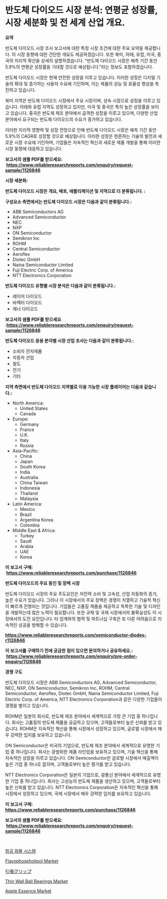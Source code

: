 <p><h1>반도체 다이오드 시장 분석: 연평균 성장률, 시장 세분화 및 전 세계 산업 개요.</h1></p><p><strong>요약</strong></p>
<p><p>반도체 다이오드 시장 조사 보고서에 대한 특정 시장 조건에 대한 주요 요약을 제공합니다. 이 시장 동향에 대한 간단한 개요도 제공하겠습니다. 또한 북미, 아태, 유럽, 미국, 중국의 지리적 확산을 상세히 설명하겠습니다. "반도체 다이오드 시장은 예측 기간 동안 5.9%의 연평균 성장률을 기대할 것으로 예상됩니다."라는 정보도 포함하겠습니다.</p><p>반도체 다이오드 시장은 현재 안전한 성장을 이루고 있습니다. 이러한 성장은 디지털 기술의 확대 및 증가하는 사용자 수요에 기인하며, 이는 제품의 성능 및 효율성 향상을 촉진하고 있습니다.</p><p>북미 지역은 반도체 다이오드 시장에서 주요 시장이며, 성숙 시장으로 성장을 이루고 있습니다. 아태와 유럽 지역도 성장하고 있지만, 미국 및 중국은 특히 높은 성장률을 보이고 있습니다. 중국은 반도체 제조 분야에서 급격한 성장을 이루고 있으며, 다양한 산업 분야에서 요구되는 반도체 다이오드의 수요가 증가하고 있습니다.</p><p>이러한 지리적 영향력 및 성장 전망으로 인해 반도체 다이오드 시장은 예측 기간 동안 5.9%의 CAGR로 성장할 것으로 예상됩니다. 이러한 성장은 현존하는 기술의 발전과 새로운 시장 수요에 기인하며, 기업들은 지속적인 혁신과 새로운 제품 개발을 통해 이러한 시장 동향에 대응하고 있습니다.</p></p>
<p><strong>보고서의 샘플 PDF를 받으세요: &nbsp;<a href="https://www.reliableresearchreports.com/enquiry/request-sample/1126846">https://www.reliableresearchreports.com/enquiry/request-sample/1126846</a></strong></p>
<p><strong>시장 세분화:</strong></p>
<p><strong> 반도체 다이오드 시장은 개요, 배포, 애플리케이션 및 지역으로 더 분류됩니다. :</strong></p>
<p><strong>구성요소 측면에서는 반도체 다이오드 시장은 다음과 같이 분류됩니다.:</strong></p>
<p><ul><li>ABB Semiconductors AG</li><li>Advanced Semiconductor</li><li>NEC</li><li>NXP</li><li>ON Semiconductor</li><li>Semikron Inc</li><li>ROHM</li><li>Central Semiconductor</li><li>Aeroflex</li><li>Diotec GmbH</li><li>Naina Semiconductor Limited</li><li>Fuji Electric Corp. of America</li><li>NTT Electronics Corporation</li></ul></p>
<p><strong> 반도체 다이오드 유형별 시장 분석은 다음과 같이 분류됩니다.:</strong></p>
<p><ul><li>레이저 다이오드</li><li>바랙터 다이오드</li><li>제너 다이오드</li></ul></p>
<p><strong>보고서의 샘플 PDF를 받으세요 :<a href="https://www.reliableresearchreports.com/enquiry/request-sample/1126846">https://www.reliableresearchreports.com/enquiry/request-sample/1126846</a></strong></p>
<p><strong> 반도체 다이오드 응용 분야별 시장 산업 조사는 다음과 같이 분류됩니다.:</strong></p>
<p><ul><li>소비자 전자제품</li><li>자동차 산업</li><li>철도</li><li>전기</li><li>기타</li></ul></p>
<p><strong>지역 측면에서 반도체 다이오드 지역별로 이용 가능한 시장 플레이어는 다음과 같습니다.:</strong></p>
<p><ul>
    <li>
        North America:
        <ul>
            <li>United States</li>
            <li>Canada</li>
        </ul>
    </li>
    <li>
        Europe:
        <ul>
            <li>Germany</li>
            <li>France</li>
            <li>U.K.</li>
            <li>Italy</li>
            <li>Russia</li>
        </ul>
    </li>
    <li>
        Asia-Pacific:
        <ul>
            <li>China</li>
            <li>Japan</li>
            <li>South Korea</li>
            <li>India</li>
            <li>Australia</li>
            <li>China Taiwan</li>
            <li>Indonesia</li>
            <li>Thailand</li>
            <li>Malaysia</li>
        </ul>
    </li>
    <li>
        Latin America:
        <ul>
            <li>Mexico</li>
            <li>Brazil</li>
            <li>Argentina Korea</li>
            <li>Colombia</li>
        </ul>
    </li>
    <li>
        Middle East & Africa:
        <ul>
            <li>Turkey</li>
            <li>Saudi</li>
            <li>Arabia</li>
            <li>UAE</li>
            <li>Korea</li>
        </ul>
    </li>
    </ul></p>
<p><strong>이 보고서 구매: &nbsp;<a href="https://www.reliableresearchreports.com/purchase/1126846">https://www.reliableresearchreports.com/purchase/1126846</a></strong></p>
<p><strong>반도체 다이오드의 주요 동인 및 장벽 시장</strong></p>
<p><p>반도체 다이오드 시장의 주요 주도요인은 저전력 소비 및 고속성, 산업 자동화의 증가, 높은 수요가 있습니다. 그러나 이 시장에서의 주요 장벽은 경쟁이 치열하고 기술적 혁신이 빠르게 진행되는 것입니다. 기업들은 고품질 제품을 제공하고 독특한 기술 및 디자인을 개발하는데 많은 노력이 필요합니다. 또한 규제 및 국제 시장에서의 불확실성도 이 시장에서의 도전 요인입니다. 타 업계와의 협력 및 파트너십 구축은 또 다른 어려움으로 지속적인 성공을 방해할 수 있습니다.</p></p>
<p><strong><a href="https://www.reliableresearchreports.com/semiconductor-diodes-r1126846">https://www.reliableresearchreports.com/semiconductor-diodes-r1126846</a></strong></p>
<p><strong>이 보고서를 구매하기 전에 궁금한 점이 있으면 문의하거나 공유하세요.: &nbsp;<a href="https://www.reliableresearchreports.com/enquiry/pre-order-enquiry/1126846">https://www.reliableresearchreports.com/enquiry/pre-order-enquiry/1126846</a></strong></p>
<p><strong>경쟁 구도</strong></p>
<p><p>반도체 다이오드 시장은 ABB Semiconductors AG, Advanced Semiconductor, NEC, NXP, ON Semiconductor, Semikron Inc, ROHM, Central Semiconductor, Aeroflex, Diotec GmbH, Naina Semiconductor Limited, Fuji Electric Corp. of America, NTT Electronics Corporation과 같은 다양한 기업들이 경쟁을 벌이고 있습니다.</p><p>ROHM은 일본의 회사로, 반도체 제조 분야에서 세계적으로 가장 큰 기업 중 하나입니다. 회사는 고품질의 반도체 제품을 공급하고 있으며, 고객들로부터 높은 신뢰를 받고 있습니다. ROHM은 지속적인 혁신을 통해 시장에서 성장하고 있으며, 글로벌 시장에서 매우 강력한 입지를 보유하고 있습니다.</p><p>ON Semiconductor은 미국의 기업으로, 반도체 제조 분야에서 세계적으로 유명한 기업 중 하나입니다. 회사는 광범위한 제품 라인업을 보유하고 있으며, 기술 혁신을 통해 지속적인 성장을 이루고 있습니다. ON Semiconductor은 글로벌 시장에서 매출액이 높은 기업 중 하나로 꼽히며, 고객들로부터 높은 평가를 받고 있습니다.</p><p>NTT Electronics Corporation은 일본의 기업으로, 광통신 분야에서 세계적으로 유명한 기업 중 하나입니다. 회사는 고성능의 반도체 제품을 생산하고 있으며, 고객들로부터 높은 신뢰를 받고 있습니다. NTT Electronics Corporation은 지속적인 혁신을 통해 시장에서 성장하고 있으며, 국제 시장에서 매우 강력한 입지를 보유하고 있습니다.</p></p>
<p><strong>이 보고서 구매: &nbsp; <a href="https://www.reliableresearchreports.com/purchase/1126846">https://www.reliableresearchreports.com/purchase/1126846</a></strong></p>
<p><strong>보고서의 샘플 PDF를 받으세요: &nbsp;<a href="https://www.reliableresearchreports.com/enquiry/request-sample/1126846">https://www.reliableresearchreports.com/enquiry/request-sample/1126846</a></strong><strong></strong></p>
<p>&nbsp;</p>
<p><p><a href="https://github.com/akzkkws047661437/Market-Research-Report-List-1/blob/main/894715024661.md">항공 화물 시스템</a></p><p><a href="https://issuu.com/reportprime-2/docs/flavophospholipol-market-size-2030.pptx">Flavophospholipol Market</a></p><p><a href="https://github.com/EthanMorar2011/Market-Research-Report-List-1/blob/main/135378126628.md">引張グリップ</a></p><p><a href="https://view.publitas.com/reportprime-1/thin-wall-ball-bearings-market-share-evolution-and-market-growth-trends-2024-2031/">Thin Wall Ball Bearings Market</a></p><p><a href="https://issuu.com/reportprime-2/docs/apple-essence-market-size-2030.pptx">Apple Essence Market</a></p></p>